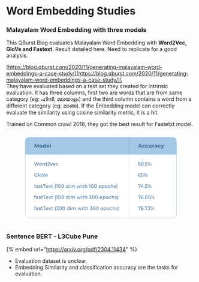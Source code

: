 # Word Embedding Studies

### Malayalam Word Embedding with three models

This QBurst Blog evaluates Malayalam Word Embedding with **Word2Vec, GloVe and Fastext**. Result detailed here. Need to replicate for a good analysis.&#x20;

[https://blog.qburst.com/2020/11/generating-malayalam-word-embeddings-a-case-study/](https://blog.qburst.com/2020/11/generating-malayalam-word-embeddings-a-case-study/)\
\
They have evaluated based on a test set they created for intrinsic evaluation. It has three columns, first two are words that are from same category (eg: ഹിന്ദി, മലയാളം) and the third column contains a word from a different category (eg: മാങ്ങ).  If the Embedding model can correctly evaluate the similarity using cosine similarity metric, it is a hit.

Trained on Common crawl 2018, they got the best result for Fastetxt model.

<figure><img src="../.gitbook/assets/image.png" alt=""><figcaption></figcaption></figure>

### Sentence BERT - L3Cube Pune

{% embed url="https://arxiv.org/pdf/2304.11434" %}

* Evaluation dataset is unclear.
* Embedding Similarity and classification accuracy are the tasks for evaluation.

###
